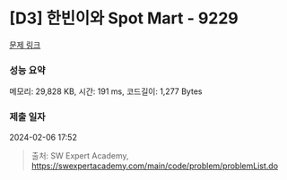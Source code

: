 # [D3] 한빈이와 Spot Mart - 9229 

[문제 링크](https://swexpertacademy.com/main/code/problem/problemDetail.do?contestProbId=AW8Wj7cqbY0DFAXN) 

### 성능 요약

메모리: 29,828 KB, 시간: 191 ms, 코드길이: 1,277 Bytes

### 제출 일자

2024-02-06 17:52



> 출처: SW Expert Academy, https://swexpertacademy.com/main/code/problem/problemList.do